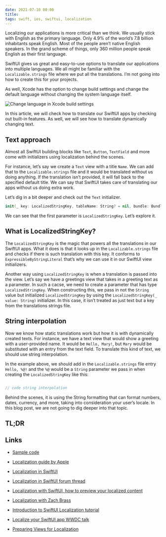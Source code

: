 ```yaml
---
date: 2021-07-10 00:00
title: 
tags: swift, ios, swiftui, localization
---
```


Localizing our applications is more critical than we think. We usually stick with English as the primary language. Only 4.9% of the world’s 7.8 billion inhabitants speak English. Most of the people aren’t native English speakers. In the grand scheme of things, only 360 million people speak English as their first language.

SwiftUI gives us great and easy-to-use options to translate our applications into multiple languages. We all might be familiar with the `Localizable.strings` file where we put all the translations. I’m not going into how to create this for your projects.

As well, Xcode has the option to change build settings and change the default language without changing the system language itself.

![Change language in Xcode build settings]()

In this article, we will check how to translate our SwiftUI apps by checking out built-in features. As well, we will see how to translate dynamically changing text.

## Text approach

Almost all SwiftUI building blocks like `Text`, `Button`, `TextField` and more come with initializers using localization behind the scenes.

For instance, let’s say we create a `Text` view with a title `Name`. We can add that to the `Localizable.strings` file and it would be translated without us doing anything. If the translation isn’t provided, it will fall back to the specified default title. We can say that SwiftUI takes care of translating our apps without us doing extra work.

Let’s dig in a bit deeper and check out the `Text` initializer.

```swift
init(_ key: LocalizedStringKey, tableName: String? = nil, bundle: Bundle? = nil, comment: StaticString? = nil)
```

We can see that the first parameter is `LocalizedStringKey`. Let’s explore it.

## What is LocalizedStringKey?

The `LocalizedStringKey` is the magic that powers all the translations in our SwiftUI apps. What it does is that it looks up in the `Localizable.strings` file and checks if there is such translation with this key. It conforms to `ExpressibleByStringLiteral` that’s why we can use it in our SwiftUI view initializers.

Another way using `LocalizedStringKey` is when a translation is passed into the view. Let’s say we have a greetings view that takes in a greeting text as a parameter. In such a cacse, we need to create a parameter that has type `LocalizedStringKey`. When constructing this, we pass in not the `String` value but initialized `LocalizedStringKey` by using the `LocalizedStringKey(_ value: String)` initializer. In this case, it isn’t treated as just text but a key from the translations strings file.

## String interpolation

Now we know how static translations work but how it is with dynamically created texts. For instance, we have a text view that would show a greeting with a user-provided name. It would be `Hello, Mary!`, but `Mary` would be substituted with an entry from the text field. To translate this kind of text, we should use string interpolation.

In the example above, we should add in the `Localizable.strings` file entry `Hello, %@!` and the `%@` would be a `String` parameter we pass in when creating the `LocalizedStringKey` like this:

```swift

// code string interpolation

```

Behind the scenes, it is using the String formatting that can format numbers, dates, currency, and more, taking into consideration your user’s locale. In this blog post, we are not going to dig deeper into that topic.

## TL;DR



## Links

* [Sample code](https://github.com/fassko/fassko.github.io)

* [Localization guide by Apple](https://developer.apple.com/documentation/xcode/localization)
* [Localization in SwiftUI](https://swiftwithmajid.com/2019/10/16/localization-in-swiftui/)
* [Localization in SwiftUI forum thread](https://developer.apple.com/forums/thread/650492)
* [Localization with SwiftUI, how to preview your localized content](https://benoitpasquier.com/localization-swiftui-how-top-preview-localized-content/)
* [Localization with Zach Brass](https://www.empowerapps.show/96)
* [Introduction to SwiftUI Localization tutorial](https://www.ibabbleon.com/swiftui_localization_tutorial.html)
* [Localize your SwiftUI app WWDC talk](https://developer.apple.com/videos/play/wwdc2021-10220)
* [Preparing Views for Localization](https://developer.apple.com/documentation/swiftui/preparing-views-for-localization)